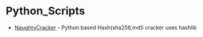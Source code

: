 # Python_Scripts

 - [NaughtyCracker](NaughtyCracker.py) - Python based Hash(sha256,md5 cracker uses hashlib 
